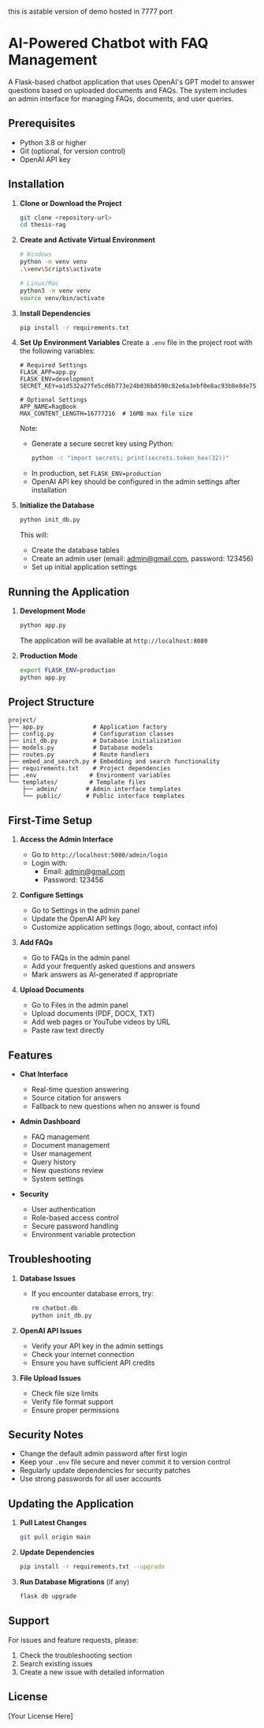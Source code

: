 this is  astable version of demo hosted in 7777 port
# AI-Powered Chatbot with FAQ Management

A Flask-based chatbot application that uses OpenAI's GPT model to answer questions based on uploaded documents and FAQs. The system includes an admin interface for managing FAQs, documents, and user queries.

## Prerequisites

- Python 3.8 or higher
- Git (optional, for version control)
- OpenAI API key

## Installation

1. **Clone or Download the Project**
   ```bash
   git clone <repository-url>
   cd thesis-rag
   ```

2. **Create and Activate Virtual Environment**
   ```bash
   # Windows
   python -m venv venv
   .\venv\Scripts\activate

   # Linux/Mac
   python3 -m venv venv
   source venv/bin/activate
   ```

3. **Install Dependencies**
   ```bash
   pip install -r requirements.txt
   ```

4. **Set Up Environment Variables**
   Create a `.env` file in the project root with the following variables:
   ```
   # Required Settings
   FLASK_APP=app.py
   FLASK_ENV=development
   SECRET_KEY=a1d532a27fe5cd6b773e24b036b8590c82e6a3ebf0e8ac93b8e8de7528e24674
   
   # Optional Settings
   APP_NAME=RagBook
   MAX_CONTENT_LENGTH=16777216  # 16MB max file size
   ```
   
   Note: 
   - Generate a secure secret key using Python:
     ```bash
     python -c "import secrets; print(secrets.token_hex(32))"
     ```
   - In production, set `FLASK_ENV=production`
   - OpenAI API key should be configured in the admin settings after installation

5. **Initialize the Database**
   ```bash
   python init_db.py
   ```
   This will:
   - Create the database tables
   - Create an admin user (email: admin@gmail.com, password: 123456)
   - Set up initial application settings

## Running the Application

1. **Development Mode**
   ```bash
   python app.py
   ```
   The application will be available at `http://localhost:8080`

2. **Production Mode**
   ```bash
   export FLASK_ENV=production
   python app.py
   ```

## Project Structure

```
project/
├── app.py              # Application factory
├── config.py           # Configuration classes
├── init_db.py          # Database initialization
├── models.py           # Database models
├── routes.py           # Route handlers
├── embed_and_search.py # Embedding and search functionality
├── requirements.txt    # Project dependencies
├── .env               # Environment variables
└── templates/         # Template files
    ├── admin/        # Admin interface templates
    └── public/       # Public interface templates
```

## First-Time Setup

1. **Access the Admin Interface**
   - Go to `http://localhost:5000/admin/login`
   - Login with:
     - Email: admin@gmail.com
     - Password: 123456

2. **Configure Settings**
   - Go to Settings in the admin panel
   - Update the OpenAI API key
   - Customize application settings (logo, about, contact info)

3. **Add FAQs**
   - Go to FAQs in the admin panel
   - Add your frequently asked questions and answers
   - Mark answers as AI-generated if appropriate

4. **Upload Documents**
   - Go to Files in the admin panel
   - Upload documents (PDF, DOCX, TXT)
   - Add web pages or YouTube videos by URL
   - Paste raw text directly

## Features

- **Chat Interface**
  - Real-time question answering
  - Source citation for answers
  - Fallback to new questions when no answer is found

- **Admin Dashboard**
  - FAQ management
  - Document management
  - User management
  - Query history
  - New questions review
  - System settings

- **Security**
  - User authentication
  - Role-based access control
  - Secure password handling
  - Environment variable protection

## Troubleshooting

1. **Database Issues**
   - If you encounter database errors, try:
     ```bash
     rm chatbot.db
     python init_db.py
     ```

2. **OpenAI API Issues**
   - Verify your API key in the admin settings
   - Check your internet connection
   - Ensure you have sufficient API credits

3. **File Upload Issues**
   - Check file size limits
   - Verify file format support
   - Ensure proper permissions

## Security Notes

- Change the default admin password after first login
- Keep your `.env` file secure and never commit it to version control
- Regularly update dependencies for security patches
- Use strong passwords for all user accounts

## Updating the Application

1. **Pull Latest Changes**
   ```bash
   git pull origin main
   ```

2. **Update Dependencies**
   ```bash
   pip install -r requirements.txt --upgrade
   ```

3. **Run Database Migrations** (if any)
   ```bash
   flask db upgrade
   ```

## Support

For issues and feature requests, please:
1. Check the troubleshooting section
2. Search existing issues
3. Create a new issue with detailed information

## License

[Your License Here] 